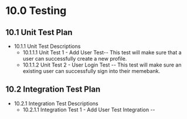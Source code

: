 # 10.0 Testing

## 10.1 Unit Test Plan
- 10.1.1 Unit Test Descriptions
  - 10.1.1.1 Unit Test 1 - Add User Test-- This test will make sure that a user can successfully create a new profile.
  - 10.1.1.2 Unit Test 2 - User Login Test -- This test will make sure an existing user can successfully sign into their memebank.


## 10.2 Integration Test Plan
- 10.2.1 Integration Test Descriptions
  -  10.2.1.1  Integration Test 1 - Add User Test Integration --
